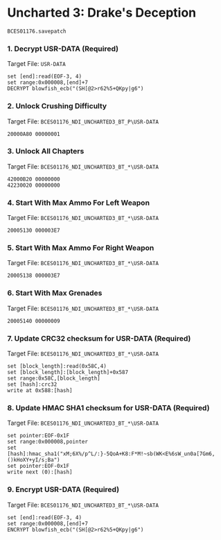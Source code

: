 #  Uncharted 3: Drake's Deception 

`BCES01176.savepatch`

### 1. Decrypt USR-DATA (Required)

Target File: `USR-DATA`

```
set [end]:read(EOF-3, 4)
set range:0x000008,[end]+7
DECRYPT blowfish_ecb("(SH[@2>r62%5+QKpy|g6")
```

### 2. Unlock Crushing Difficulty

Target File: `BCES01176_NDI_UNCHARTED3_BT_P\USR-DATA`

```
20000A80 00000001
```

### 3. Unlock All Chapters

Target File: `BCES01176_NDI_UNCHARTED3_BT_*\USR-DATA`

```
42000B20 00000000
42230020 00000000
```

### 4. Start With Max Ammo For Left Weapon

Target File: `BCES01176_NDI_UNCHARTED3_BT_*\USR-DATA`

```
20005130 000003E7
```

### 5. Start With Max Ammo For Right Weapon

Target File: `BCES01176_NDI_UNCHARTED3_BT_*\USR-DATA`

```
20005138 000003E7
```

### 6. Start With Max Grenades

Target File: `BCES01176_NDI_UNCHARTED3_BT_*\USR-DATA`

```
20005140 00000009
```

### 7. Update CRC32 checksum for USR-DATA (Required)

Target File: `BCES01176_NDI_UNCHARTED3_BT_*\USR-DATA`

```
set [block_length]:read(0x58C,4)
set [block_length]:[block_length]+0x587
set range:0x58C,[block_length]
set [hash]:crc32
write at 0x588:[hash]
```

### 8. Update HMAC SHA1 checksum for USR-DATA (Required)

Target File: `BCES01176_NDI_UNCHARTED3_BT_*\USR-DATA`

```
set pointer:EOF-0x1F
set range:0x000008,pointer
set [hash]:hmac_sha1("xM;6X%/p^L/:}-5QoA+K8:F*M!~sb(WK<E%6sW_un0a[7Gm6,()kHoXY+yI/s;Ba")
set pointer:EOF-0x1F
write next (0):[hash]
```

### 9. Encrypt USR-DATA (Required)

Target File: `BCES01176_NDI_UNCHARTED3_BT_*\USR-DATA`

```
set [end]:read(EOF-3, 4)
set range:0x000008,[end]+7
ENCRYPT blowfish_ecb("(SH[@2>r62%5+QKpy|g6")
```

